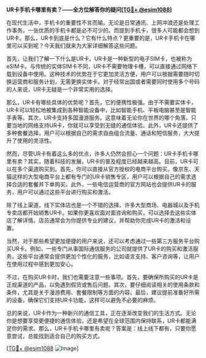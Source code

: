 **UR卡手机卡哪里有卖？——全方位解答你的疑问[[TG💪+ @esim1088](https://t.me/s/esim1088)]**

在现代生活中，手机卡的重要性不言而喻。无论是日常通讯、上网冲浪还是处理工作事务，一张优质的手机卡都是必不可少的。而提到手机卡，很多人可能都会想到UR卡。那么，UR卡到底是什么？它有什么特点？更重要的是，UR卡手机卡在哪里可以买到呢？今天我们就来为大家详细解答这些问题。

首先，让我们了解一下什么是UR卡。UR卡是一种新型的电子SIM卡，也被称为eSIM卡。与传统的实体SIM卡不同，UR卡不需要物理卡槽，可以直接通过网络下载到设备中使用。这种技术的优势在于它更加灵活方便，用户可以根据需要随时切换运营商和服务计划，无需更换实体卡。对于经常出国或者需要同时使用多个号码的人来说，UR卡无疑是一个非常实用的选择。

那么，UR卡有哪些具体的优势呢？首先，它的便携性极强。由于不需要实体卡，UR卡可以轻松地被集成到各种智能设备中，比如智能手机、平板电脑甚至是智能手表等。其次，UR卡支持多国漫游服务。这意味着无论你在世界的哪个角落，只要当地的网络支持UR卡，你就可以享受到无缝的通信体验。此外，UR卡还提供了多种套餐选择，用户可以根据自己的需求自由组合流量、通话和短信服务，大大提升了使用的灵活性。

然而，尽管UR卡有着这么多的优点，许多人仍然会担心一个问题：UR卡手机卡哪里有卖？其实，随着科技的发展，UR卡的普及程度已经越来越高。目前，UR卡可以在多个渠道购买到。首先，你可以直接从官方授权的电商平台购买。像京东、天猫这样的大型电商平台上都有专门的UR卡销售专区，用户可以根据自己的需求选择合适的套餐并下单购买。此外，一些电信运营商的官方网站也会提供UR卡的服务，用户可以通过这些平台进行购买和激活。

除了线上渠道，线下实体店也是一个不错的选择。许多大型商场、电器城以及手机专卖店都开始销售UR卡。如果你更喜欢面对面咨询和购买，可以选择去这些实体店了解详情。店员通常会为你提供专业的建议，并帮助你完成UR卡的激活和设置。

当然，对于那些希望更加便捷的用户来说，还可以考虑通过一些第三方服务平台购买UR卡。例如，一些专门从事国际通信服务的公司就提供了UR卡的购买和激活服务。这些平台通常会提供更加个性化的服务，比如语言支持、客户咨询等，让用户在使用过程中感到更加安心。

不过，在购买UR卡时，我们也需要注意一些事项。首先，要确保所购买的UR卡是正规渠道的产品，以免遇到假货或售后问题。其次，要仔细阅读相关的使用条款和条件，尤其是关于漫游费用、套餐限制等方面的内容。最后，建议提前准备好所需的设备，确保它们支持UR卡功能，这样可以避免不必要的麻烦。

总的来说，UR卡作为一种新兴的通信工具，正在逐渐改变我们的生活方式。无论你是想要享受更便捷的通信体验，还是希望在全球范围内保持联系，UR卡都能满足你的需求。那么，UR卡手机卡哪里有卖呢？答案是：线上线下都有，只要你愿意尝试，总能找到适合自己的购买方式。

[[TG💪+ @esim1088](https://t.me/s/esim1088) ![Image](https://i.postimg.cc/4NQfJmqS/Snipaste-2025-05-13-00-14-12.png)]